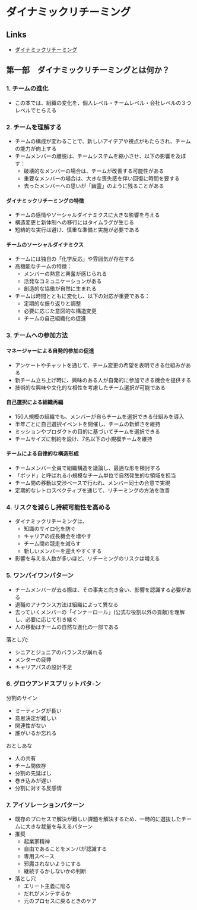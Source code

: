 # ダイナミックリチーミング

## Links

- [ダイナミックリチーミング](https://www.oreilly.co.jp/books/9784814401079/)

## 第一部　ダイナミックリチーミングとは何か？

### 1. チームの進化

- この本では、組織の変化を、個人レベル・チームレベル・会社レベルの３つレベルでとらえる

### 2. チームを理解する

- チームの構成が変わることで、新しいアイデアや視点がもたらされ、チームの能力が向上する
- チームメンバーの離脱は、チームシステムを縮小させ、以下の影響を及ぼす：
  - 破壊的なメンバーの場合は、チームが改善する可能性がある
  - 重要なメンバーの場合は、大きな喪失感を伴い回復に時間を要する
  - 去ったメンバーへの思いが「幽霊」のように残ることがある

#### ダイナミックリチーミングの特徴

- チームの感情やソーシャルダイナミクスに大きな影響を与える
- 構造変更と新体制への移行にはタイムラグが生じる
- 短絡的な実行は避け、慎重な準備と実施が必要である

#### チームのソーシャルダイナミクス

- チームには独自の「化学反応」や雰囲気が存在する
- 高機能なチームの特徴：
  - メンバーの熱意と興奮が感じられる
  - 活発なコミュニケーションがある
  - 創造的な協働が自然に生まれる
- チームは時間とともに変化し、以下の対応が重要である：
  - 定期的な振り返りと調整
  - 必要に応じた意図的な構造変更
  - チームの自己組織化の促進

### 3. チームへの参加方法

#### マネージャーによる自発的参加の促進

- アンケートやチャットを通じて、チーム変更の希望を表明できる仕組みがある
- 新チーム立ち上げ時に、興味のある人が自発的に参加できる機会を提供する
- 技術的な興味や文化的な相性を考慮したチーム選択が可能である

#### 自己選択による組織再編

- 150人規模の組織でも、メンバーが自らチームを選択できる仕組みを導入
- 半年ごとに自己選択イベントを開催し、チームの新鮮さを維持
- ミッションやプロダクトの目的に基づいてチームを選択できる
- チームサイズに制約を設け、7名以下の小規模チームを維持

#### チームによる自律的な構造形成

- チームメンバー全員で組織構造を議論し、最適な形を検討する
- 「ポッド」と呼ばれる小規模なチーム単位で自然発生的な領域を担当
- チーム間の移動は交渉ベースで行われ、メンバー同士の合意で実現
- 定期的なレトロスペクティブを通じて、リチーミングの方法を改善

### 4. リスクを減らし持続可能性を高める

- ダイナミックリチーミングは、
  - 知識のサイロ化を防ぐ
  - キャリアの成長機会を増やす
  - チーム間の競走を減らす
  - 新しいメンバーを迎えやすくする
- 影響を与える人数が多いほど、リチーミングのリスクは増える

### 5. ワンバイワンパターン

- チームメンバーが去る際は、その事実と向き合い、影響を認識する必要がある
- 退職のアナウンス方法は組織によって異なる
- 去っていくメンバーの「インナーロール」(公式な役割以外の貢献)を理解し、必要に応じて引き継ぐ
- 人の移動はチームの自然な進化の一部である

落とし穴:

- シニアとジュニアのバランスが崩れる
- メンターの疲弊
- キャリアパスの設計不足

### 6. グロウアンドスプリットパタ-ン

分割のサイン
- ミーティングが長い
- 意思決定が難しい
- 関連性がない
- 誰がいるか忘れる

おとしあな
- 人の共有
- チーム間依存
- 分割の先延ばし
- 巻き込みが遅い
- 分割に対する反感情

### 7. アイソレーションパターン

- 既存のプロセスで解決が難しい課題を解決するため、一時的に選抜したチームに大きな裁量を与えるパターン
- 推奨
  - 起業家精神
  - 自由であることをメンバが認識する
  - 専用スペース
  - 邪魔されないようにする
  - 継続するかしないかの判断
- 落とし穴
  - エリート主義に陥る
  - だれがメンテするか
  - 元のプロセスに戻るときのケア
